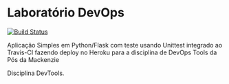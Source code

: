 # Laboratório DevOps



[![Build Status](https://travis-ci.com/ribeiro213/validate.svg?branch=main)](https://travis-ci.com/ribeiro213/validate)

Aplicação Simples em Python/Flask com teste usando Unittest integrado ao Travis-CI fazendo deploy no Heroku para a disciplina de DevOps Tools da Pós da Mackenzie

Disciplina DevTools.

